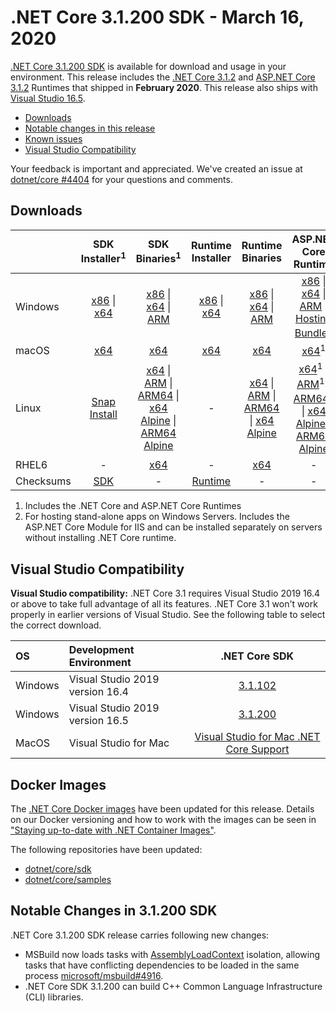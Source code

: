 # .NET Core 3.1.200 SDK - March 16, 2020
[.NET Core 3.1.200 SDK](https://dotnet.microsoft.com/download/dotnet/3.1) is available for download and usage in your environment. This release includes the [.NET Core 3.1.2](../3.1.2/3.1.2.md) and [ASP.NET Core 3.1.2](../3.1.2/3.1.2.md) Runtimes that shipped in **February 2020**. This release also  ships with [Visual Studio 16.5](https://learn.microsoft.com/visualstudio/releases/2019/release-notes).

* [Downloads](https://dotnet.microsoft.com/download/dotnet/3.1)
* [Notable changes in this release](#notable-changes-in-31200-sdk)
* [Known issues](../3.1-known-issues.md)
* [Visual Studio Compatibility](#visual-studio-compatibility)


Your feedback is important and appreciated. We've created an issue at [dotnet/core #4404](https://github.com/dotnet/core/issues/4404) for your questions and comments.


## Downloads

|           | SDK Installer<sup>1</sup>                        | SDK Binaries<sup>1</sup>                 | Runtime Installer                                        | Runtime Binaries                                 | ASP.NET Core Runtime           | Windows Desktop Runtime           |
| --------- | :------------------------------------------:     | :----------------------:                 | :---------------------------:                            | :-------------------------:                      | :-----------------:            |:-----------------:            |
| Windows   | [x86][dotnet-sdk-win-x86.exe] \| [x64][dotnet-sdk-win-x64.exe] | [x86][dotnet-sdk-win-x86.zip] \| [x64][dotnet-sdk-win-x64.zip] \| [ARM][dotnet-sdk-win-arm.zip] | [x86][dotnet-runtime-win-x86.exe] \| [x64][dotnet-runtime-win-x64.exe] | [x86][dotnet-runtime-win-x86.zip] \| [x64][dotnet-runtime-win-x64.zip] \| [ARM][dotnet-runtime-win-arm.zip]  | [x86][aspnetcore-runtime-win-x86.exe] \| [x64][aspnetcore-runtime-win-x64.exe] \| [ARM][aspnetcore-runtime-win-arm.zip] \|<br> [Hosting Bundle][dotnet-hosting-win.exe]<sup>2</sup> | [x86][windowsdesktop-runtime-win-x86.exe] \| [x64][windowsdesktop-runtime-win-x64.exe] |
| macOS     | [x64][dotnet-sdk-osx-x64.pkg]  | [x64][dotnet-sdk-osx-x64.tar.gz]     | [x64][dotnet-runtime-osx-x64.pkg] | [x64][dotnet-runtime-osx-x64.tar.gz] | [x64][aspnetcore-runtime-osx-x64.tar.gz]<sup>1</sup> | - |
| Linux     |  [Snap Install][snap-install]  | [x64][dotnet-sdk-linux-x64.tar.gz] \| [ARM][dotnet-sdk-linux-arm.tar.gz] \| [ARM64][dotnet-sdk-linux-arm64.tar.gz] \| [x64 Alpine][dotnet-sdk-linux-musl-x64.tar.gz] \| [ARM64 Alpine][dotnet-runtime-linux-musl-arm64.tar.gz] | - | [x64][dotnet-runtime-linux-x64.tar.gz] \| [ARM][dotnet-runtime-linux-arm.tar.gz] \| [ARM64][dotnet-runtime-linux-arm64.tar.gz] \| [x64 Alpine][dotnet-runtime-linux-musl-x64.tar.gz] | [x64][aspnetcore-runtime-linux-x64.tar.gz]<sup>1</sup>  \| [ARM][aspnetcore-runtime-linux-arm.tar.gz]<sup>1</sup> \| [ARM64][aspnetcore-runtime-linux-arm64.tar.gz]<sup>1</sup> \| [x64 Alpine][aspnetcore-runtime-linux-musl-x64.tar.gz] \| [ARM64 Alpine][aspnetcore-runtime-linux-musl-arm64.tar.gz] | - |
| RHEL6     | -                                                | [x64][dotnet-sdk-rhel.6-x64.tar.gz]                    | -                                                        | [x64][dotnet-runtime-rhel.6-x64.tar.gz] | - |
| Checksums | [SDK][checksums-sdk]                             | -                                        | [Runtime][checksums-runtime]                             | - | - | - |

1. Includes the .NET Core and ASP.NET Core Runtimes
2. For hosting stand-alone apps on Windows Servers. Includes the ASP.NET Core Module for IIS and can be installed separately on servers without installing .NET Core runtime.

## Visual Studio Compatibility

**Visual Studio compatibility:** .NET Core 3.1 requires Visual Studio 2019 16.4 or above to take full advantage of all its features. .NET Core 3.1 won't work properly in earlier versions of Visual Studio. See the following table to select the correct download.

| OS | Development Environment | .NET Core SDK |
| :-- | :-- | :--: |
| Windows | Visual Studio 2019 version 16.4 | [3.1.102](3.1.2.md) |
| Windows | Visual Studio 2019 version 16.5 | [3.1.200](#downloads) |
| MacOS | Visual Studio for Mac | [Visual Studio for Mac .NET Core Support](https://learn.microsoft.com/visualstudio/mac/net-core-support) |

## Docker Images

The [.NET Core Docker images](https://hub.docker.com/r/microsoft/dotnet/) have been updated for this release. Details on our Docker versioning and how to work with the images can be seen in ["Staying up-to-date with .NET Container Images"](https://blogs.msdn.microsoft.com/dotnet/2018/06/18/staying-up-to-date-with-net-container-images/).

The following repositories have been updated:

* [dotnet/core/sdk](https://hub.docker.com/_/microsoft-dotnet-core-sdk/)
* [dotnet/core/samples](https://hub.docker.com/_/microsoft-dotnet-core-samples)

## Notable Changes in 3.1.200 SDK

.NET Core 3.1.200 SDK release carries following new changes:

* MSBuild now loads tasks with [AssemblyLoadContext](https://learn.microsoft.com/dotnet/api/system.runtime.loader.assemblyloadcontext?view=netcore-3.1) isolation, allowing tasks that have conflicting dependencies to be loaded in the same process [microsoft/msbuild#4916](https://github.com/microsoft/msbuild/pull/4916).
* .NET Core SDK 3.1.200 can build C++ Common Language Infrastructure (CLI) libraries.


[blob-runtime]: https://dotnetcli.blob.core.windows.net/dotnet/Runtime/
[blob-sdk]: https://dotnetcli.blob.core.windows.net/dotnet/Sdk/
[release-notes]: https://github.com/dotnet/core/blob/main/release-notes/3.1/3.1.2/3.1.200-sdk.md
[snap-install]: 3.1.2-install-instructions.md

[checksums-runtime]: https://dotnetcli.blob.core.windows.net/dotnet/checksums/3.1.200-sha.txt
[checksums-sdk]: https://dotnetcli.blob.core.windows.net/dotnet/checksums/3.1.200-sha.txt

[linux-install]: https://learn.microsoft.com/dotnet/core/install/linux
[linux-setup]: https://github.com/dotnet/core/blob/main/Documentation/linux-setup.md

[dotnet-blog]: https://devblogs.microsoft.com/dotnet/net-core-march-2020/

[//]: # ( Runtime 3.1.2)
[dotnet-runtime-linux-arm.tar.gz]: https://download.visualstudio.microsoft.com/download/pr/30ed47bb-c25b-431c-9cfd-7b942b07314f/5c92af345a5475ca58b6878dd974e1dc/dotnet-runtime-3.1.2-linux-arm.tar.gz
[dotnet-runtime-linux-arm64.tar.gz]: https://download.visualstudio.microsoft.com/download/pr/d3ee4d51-5cbf-4591-baf0-f9af7f9a07e7/59fa68462184d031275c2fa09cdf375d/dotnet-runtime-3.1.2-linux-arm64.tar.gz
[dotnet-runtime-linux-musl-arm64.tar.gz]: https://download.visualstudio.microsoft.com/download/pr/47b64547-75e5-43dc-9e2f-66e9d6b9d9ee/869b5417d9d7e4d141f9d2bdeb6b4e36/dotnet-runtime-3.1.2-linux-musl-arm64.tar.gz
[dotnet-runtime-linux-musl-x64.tar.gz]: https://download.visualstudio.microsoft.com/download/pr/21042b9d-8eca-497e-894b-97dde4a4e5d1/c486b0bec79041bc99619756017ad124/dotnet-runtime-3.1.2-linux-musl-x64.tar.gz
[dotnet-runtime-linux-x64.tar.gz]: https://download.visualstudio.microsoft.com/download/pr/38269fba-9fdb-4723-a14c-067cc316827d/53e4161da346d70404375fb8804ee91a/dotnet-runtime-3.1.2-linux-x64.tar.gz
[dotnet-runtime-osx-x64.pkg]: https://download.visualstudio.microsoft.com/download/pr/722d2a42-95c2-4555-ac7a-ec98313984e1/44979d85ec12073d69b3b64feec68ea6/dotnet-runtime-3.1.2-osx-x64.pkg
[dotnet-runtime-osx-x64.tar.gz]: https://download.visualstudio.microsoft.com/download/pr/f58e9293-6600-4de4-a9a8-53951e05ef4f/48d982fbd1d96d818474229a3da22672/dotnet-runtime-3.1.2-osx-x64.tar.gz
[dotnet-runtime-rhel.6-x64.tar.gz]: https://download.visualstudio.microsoft.com/download/pr/420238c8-c86c-4936-91cd-71afe82089a3/af53c9881a098c97c9be7815db0053a8/dotnet-runtime-3.1.2-rhel.6-x64.tar.gz
[dotnet-runtime-win-arm.zip]: https://download.visualstudio.microsoft.com/download/pr/8efe160b-187d-4efe-bef1-bb1aaa0cadf6/5127ae7085f9f0c1dcc8e479ced919a5/dotnet-runtime-3.1.2-win-arm.zip
[dotnet-runtime-win-x64.exe]: https://download.visualstudio.microsoft.com/download/pr/cfe420d5-084c-4590-b387-f89f3387d4c9/db4c577b995c54dee0530d8230e87145/dotnet-runtime-3.1.2-win-x64.exe
[dotnet-runtime-win-x64.zip]: https://download.visualstudio.microsoft.com/download/pr/12c4e2f0-eda2-42ca-908e-fcdb68550a5f/ca19066eba7c09b8c781ae7a84a7ba8d/dotnet-runtime-3.1.2-win-x64.zip
[dotnet-runtime-win-x86.exe]: https://download.visualstudio.microsoft.com/download/pr/dfedf8a5-c3cd-4b69-a5eb-8f9994e810f7/feeead4b3ae3b9e003917797c8356675/dotnet-runtime-3.1.2-win-x86.exe
[dotnet-runtime-win-x86.zip]: https://download.visualstudio.microsoft.com/download/pr/541f44b0-cda8-4559-9cff-860fca619767/599bc8f47a85a5c2892d3540c7b7dd6f/dotnet-runtime-3.1.2-win-x86.zip

[//]: # ( WindowsDesktop 3.1.2)
[windowsdesktop-runtime-win-x64.exe]: https://download.visualstudio.microsoft.com/download/pr/3240250e-6fe0-4258-af69-85abef6c00de/e01ee0af6c65d894f4a02bdf6705ec7b/windowsdesktop-runtime-3.1.2-win-x64.exe
[windowsdesktop-runtime-win-x86.exe]: https://download.visualstudio.microsoft.com/download/pr/b824906f-bd6e-4067-86a6-95c61620674d/cfcdab84a01cee94fdaa31271c3d4d47/windowsdesktop-runtime-3.1.2-win-x86.exe

[//]: # ( ASP 3.1.2)
[aspnetcore-runtime-linux-arm.tar.gz]: https://download.visualstudio.microsoft.com/download/pr/8ccacf09-e5eb-481b-a407-2398b08ac6ac/1cef921566cb9d1ca8c742c9c26a521c/aspnetcore-runtime-3.1.2-linux-arm.tar.gz
[aspnetcore-runtime-linux-arm64.tar.gz]: https://download.visualstudio.microsoft.com/download/pr/ec985ae1-e15c-4858-b586-de5f78956573/f585f8ffc303bbca6a711ecd61417a40/aspnetcore-runtime-3.1.2-linux-arm64.tar.gz
[aspnetcore-runtime-linux-musl-arm64.tar.gz]: https://download.visualstudio.microsoft.com/download/pr/927b34aa-08c7-411a-b1a1-1a0dbe28cb51/446dbeccd8130a18f6a1885a51d1babe/aspnetcore-runtime-3.1.2-linux-musl-arm64.tar.gz
[aspnetcore-runtime-linux-musl-x64.tar.gz]: https://download.visualstudio.microsoft.com/download/pr/d9ea89f5-935b-47e0-8734-118f8ea6d812/b84792a3ae72add68cd1dcfb9aebeaae/aspnetcore-runtime-3.1.2-linux-musl-x64.tar.gz
[aspnetcore-runtime-linux-x64.tar.gz]: https://download.visualstudio.microsoft.com/download/pr/2d72ee67-ac4d-42c6-97d9-a26a28201fc8/977ad14b99b6ed03dcefd6655789e43a/aspnetcore-runtime-3.1.2-linux-x64.tar.gz
[aspnetcore-runtime-osx-x64.tar.gz]: https://download.visualstudio.microsoft.com/download/pr/9593b373-38a1-454e-844f-da3b5d47b1f8/e6f69a1dda1af567079d949c63c5be85/aspnetcore-runtime-3.1.2-osx-x64.tar.gz
[aspnetcore-runtime-win-arm.zip]: https://download.visualstudio.microsoft.com/download/pr/b46a8ae4-63d2-4d3e-a230-71bd898b1f6d/b4fba45bad2e853c3a3dc687a459667e/aspnetcore-runtime-3.1.2-win-arm.zip
[aspnetcore-runtime-win-x64.exe]: https://download.visualstudio.microsoft.com/download/pr/326b33d1-6bbd-4149-ba35-c94784700674/c06386c2b09401fa94f9595617899d5d/aspnetcore-runtime-3.1.2-win-x64.exe
[aspnetcore-runtime-win-x64.zip]: https://download.visualstudio.microsoft.com/download/pr/6cc3f6a7-3a0f-441c-82a2-104fa93ef8b6/3c1395461545eb5321eb2816d4b3fecf/aspnetcore-runtime-3.1.2-win-x64.zip
[aspnetcore-runtime-win-x86.exe]: https://download.visualstudio.microsoft.com/download/pr/2c8e520e-d705-4b11-8854-518546133e27/13354ed8b42d8c2c52f75d7acffd0be4/aspnetcore-runtime-3.1.2-win-x86.exe
[aspnetcore-runtime-win-x86.zip]: https://download.visualstudio.microsoft.com/download/pr/02ee0d2a-92ea-4be2-bbfe-fe98a35bf1b6/bf581b5aebbf1825997b668310672fc5/aspnetcore-runtime-3.1.2-win-x86.zip
[dotnet-hosting-win.exe]: https://download.visualstudio.microsoft.com/download/pr/dd119832-dc46-4ccf-bc12-69e7bfa61b18/990843c6e0cbd97f9df68c94f6de6bb6/dotnet-hosting-3.1.2-win.exe

[//]: # ( SDK 3.1.200 )
[dotnet-sdk-linux-arm.tar.gz]: https://download.visualstudio.microsoft.com/download/pr/21a124fd-5bb7-403f-bdd2-489f9d21d695/b58fa90d19a5a5124d21dea94422868c/dotnet-sdk-3.1.200-linux-arm.tar.gz
[dotnet-sdk-linux-arm64.tar.gz]: https://download.visualstudio.microsoft.com/download/pr/781cb53b-046c-45fb-b18e-97ad65ff61a0/5c6ce7f4e031dad7cca0fdd5bcf4335b/dotnet-sdk-3.1.200-linux-arm64.tar.gz
[dotnet-sdk-linux-musl-x64.tar.gz]: https://download.visualstudio.microsoft.com/download/pr/fe5055c2-985b-4c56-a192-5115080cd9d1/cd04566572be946b8d13aa3a359b0d4c/dotnet-sdk-3.1.200-linux-musl-x64.tar.gz
[dotnet-sdk-linux-x64.tar.gz]: https://download.visualstudio.microsoft.com/download/pr/daec2daf-b458-4ae1-9046-b8ba09b5fb49/733e2d73b41640d6e6bdf1cc6b9ef03b/dotnet-sdk-3.1.200-linux-x64.tar.gz
[dotnet-sdk-osx-x64.pkg]: https://download.visualstudio.microsoft.com/download/pr/fd4c60cd-04a0-4175-ad80-e05d3d90e45e/e7e55bd77cdd6cc99c4ff37dc6fe1ce2/dotnet-sdk-3.1.200-osx-x64.pkg
[dotnet-sdk-osx-x64.tar.gz]: https://download.visualstudio.microsoft.com/download/pr/3512b211-e37f-485e-86f0-2a19cdf9524f/ef4ed10c27c3aa1b8e092e37bb105d56/dotnet-sdk-3.1.200-osx-x64.tar.gz
[dotnet-sdk-rhel.6-x64.tar.gz]: https://download.visualstudio.microsoft.com/download/pr/088fb73b-1465-4dba-bf98-920293ddfd71/3ef0d1c6f5bd04080b66f97262136bb0/dotnet-sdk-3.1.200-rhel.6-x64.tar.gz
[dotnet-sdk-win-arm.zip]: https://download.visualstudio.microsoft.com/download/pr/2e3f3555-ca32-47d0-a452-5af576b5cf56/6a7fbd81a327d2f7e42218e3ca35c75a/dotnet-sdk-3.1.200-win-arm.zip
[dotnet-sdk-win-x64.exe]: https://download.visualstudio.microsoft.com/download/pr/43660ad4-b4a5-449f-8275-a1a3fd51a8f7/a51eff00a30b77eae4e960242f10ed39/dotnet-sdk-3.1.200-win-x64.exe
[dotnet-sdk-win-x64.zip]: https://download.visualstudio.microsoft.com/download/pr/ac85ccb0-e761-489f-b5dd-ba5e52735c2b/dd89fcc72092ff6fc7f5f4cb9eea0de4/dotnet-sdk-3.1.200-win-x64.zip
[dotnet-sdk-win-x86.exe]: https://download.visualstudio.microsoft.com/download/pr/05b7bc3e-69b2-4226-ad11-db472130e6e8/50e04d3ed87cde4a7aa2d591051bfafb/dotnet-sdk-3.1.200-win-x86.exe
[dotnet-sdk-win-x86.zip]: https://download.visualstudio.microsoft.com/download/pr/cc20e4db-6503-4e2b-8079-180a2f2337a5/1ac3552de7b83fba030496920de3b584/dotnet-sdk-3.1.200-win-x86.zip


[//]: # ( Symbols )
